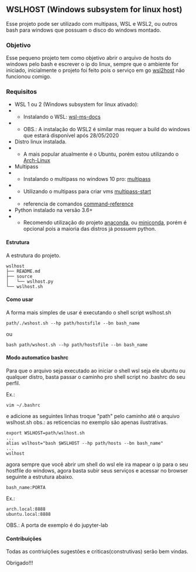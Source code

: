 ## WSLHOST (Windows subsystem for linux host)
Esse projeto pode ser utilizado com multipass, WSL e WSL2, ou outros bash para windows que possuam o disco do windows montado.

### Objetivo
Esse pequeno projeto tem como objetivo abrir o arquivo de hosts do windows pelo bash e escrever o ip do linux,
sempre que o ambiente for iniciado, inicialmente o projeto foi feito pois o serviço em go [wsl2host](https://github.com/shayne/go-wsl2-host) não funcionou comigo.

### Requisitos

- WSL 1 ou 2 (Windows subsystem for linux ativado):
- - Instalando o WSL: [wsl-ms-docs](https://docs.microsoft.com/pt-br/windows/wsl/install-win10)
- - OBS.: A instalação do WSL2 é similar mas requer a build do windows que estará disponível após 28/05/2020
- Distro linux instalada.
- - A mais popular atualmente é o Ubuntu,
porém estou utilizando o [Arch-Linux](https://github.com/yuk7/ArchWSL)
- Multipass
- - Instalando o multipass no windows 10 pro: [multipass](https://multipass.run/docs/installing-on-windows)
- - Utilizando o multipass para criar vms [multipass-start](https://multipass.run/docs/working-with-instances)
- - referencia de comandos [command-reference](https://multipass.run/docs#command-line-reference)
- Python instalado na versão 3.6+
- - Recomendo utilização do projeto [anaconda](https://www.anaconda.com/distribution/),
ou [miniconda](https://docs.conda.io/en/latest/miniconda.html), porém é opcional pois a maioria das distros já possuem python.




#### Estrutura
A estrutura do projeto.

```
wslhost
├── README.md
├── source
│   └── wslhost.py
└── wslhost.sh
```

#### Como usar
A forma mais simples de usar é executando o shell script wslhost.sh
```
path/./wshost.sh --hp path/hostsfile --bn bash_name
```
ou
```
bash path/wshost.sh --hp path/hostsfile --bn bash_name
```
#### Modo automatico bashrc
Para que o arquivo seja executado ao iniciar o shell wsl seja ele ubuntu ou qualquer distro,
basta passar o caminho pro shell script no .bashrc do seu perfil.

Ex.:
```
vim ~/.bashrc
```
e adicione as seguintes linhas troque "path" pelo caminho até o arquivo wslhost.sh
obs.: as reticencias no exemplo são apenas ilustrativas.
```
export WSLHOST=path/wslhost.sh
...
alias wslhost="bash $WSLHOST --hp path/hosts --bn bash_name"
...
wslhost
```

agora sempre que você abrir um shell do wsl ele ira mapear o ip para o seu hostfile do windows,
agora basta subir seus serviços e acessar no browser seguinte a estrutura abaixo.
```
bash_name:PORTA
```
Ex.:
```
arch.local:8888
ubuntu.local:8888
```
OBS.: A porta de exemplo é do jupyter-lab 

#### Contribuições
Todas as contriuições sugestões e criticas(construtivas) serão bem vindas.

Obrigado!!!
